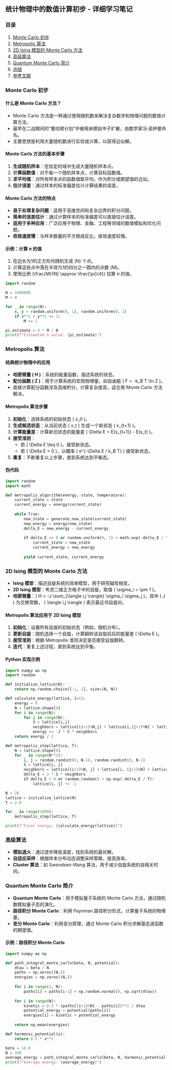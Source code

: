 ## 统计物理中的数值计算初步 - 详细学习笔记

### 目录
1. [Monte Carlo 初步](#monte-carlo-初步)
2. [Metropolis 算法](#metropolis-算法)
3. [2D Ising 模型的 Monte Carlo 方法](#2d-ising-模型的-monte-carlo-方法)
4. [高级算法](#高级算法)
5. [Quantum Monte Carlo 简介](#quantum-monte-carlo-简介)
6. [总结](#总结)
7. [参考文献](#参考文献)

### Monte Carlo 初步
#### 什么是 Monte Carlo 方法？
- Monte Carlo 方法是一种通过使用随机数来解决复杂数学和物理问题的数值计算方法。
- 最早在二战期间的“曼哈顿计划”中被用来模拟中子扩散，由数学家冯·诺伊曼命名。
- 主要思想是利用大量随机数进行实验或计算，以获得近似解。

#### Monte Carlo 方法的基本步骤
1. **生成随机样本**：在给定的域中生成大量随机样本点。
2. **计算函数值**：对于每一个随机样本点，计算目标函数值。
3. **求平均值**：对所有样本点的函数值取平均，作为积分或期望值的近似。
4. **估计误差**：通过样本的标准偏差估计计算结果的误差。

#### Monte Carlo 方法的特点
- **易于处理复杂问题**：适用于高维空间和复杂边界的积分问题。
- **简单的误差估计**：通过计算样本的标准偏差可以直接估计误差。
- **适用于多种应用**：广泛应用于物理、金融、工程等领域的数值模拟和优化问题。
- **收敛速度慢**：与样本数量的平方根成反比，收敛速度较慢。

#### 示例：计算 π 的值
1. 在边长为1的正方形内随机生成 \(N\) 个点。
2. 计算这些点中落在半径为1的四分之一圆内的点数 \(M\)。
3. 使用比例 \(\frac{M}{N} \approx \frac{\pi}{4}\) 估算 π 的值。


```python
import random

N = 1000000
M = 0

for _ in range(N):
    x, y = random.uniform(0, 1), random.uniform(0, 1)
    if x**2 + y**2 <= 1:
        M += 1

pi_estimate = 4 * M / N
print(f"Estimated π value: {pi_estimate}")
```


### Metropolis 算法
#### 经典统计物理中的应用
- **哈密顿量 \( H \)**：系统的能量函数，描述系统的状态。
- **配分函数 \( Z \)**：用于计算系统的宏观物理量，如自由能 \( F = -k_B T \ln Z \)。
- 直接计算配分函数涉及高维积分，计算复杂度高，适合用 Monte Carlo 方法解决。

#### Metropolis 算法步骤
1. **初始化**：选择系统的初始状态 \( x_0 \)。
2. **生成候选状态**：从当前状态 \( x_t \) 生成一个新状态 \( x_{t+1} \)。
3. **计算能量差**：计算新旧状态的能量差 \( \Delta E = E(x_{t+1}) - E(x_t) \)。
4. **接受准则**：
    - 若 \( \Delta E \leq 0 \)，接受新状态。
    - 若 \( \Delta E > 0 \)，以概率 \( e^{-\Delta E / k_B T} \) 接受新状态。
5. **重复**：不断重复以上步骤，直到系统达到平衡态。

#### 伪代码

```python
import random
import math

def metropolis_algorithm(energy, state, temperature):
    current_state = state
    current_energy = energy(current_state)
    
    while True:
        new_state = generate_new_state(current_state)
        new_energy = energy(new_state)
        delta_E = new_energy - current_energy
        
        if delta_E <= 0 or random.uniform(0, 1) < math.exp(-delta_E / temperature):
            current_state = new_state
            current_energy = new_energy
        
        yield current_state, current_energy
```


### 2D Ising 模型的 Monte Carlo 方法
- **Ising 模型**：描述自旋系统的简单模型，用于研究磁性相变。
- **2D Ising 模型**：考虑二维正方格子中的自旋，取值 \( \sigma_i = \pm 1 \)。
- **哈密顿量**：\( H = -J \sum_{\langle i,j \rangle} \sigma_i \sigma_j \)，其中 \( J \) 为交换常数， \( \langle i,j \rangle \) 表示最近邻自旋对。

#### Metropolis 算法应用于 2D Ising 模型
1. **初始化**：设置所有自旋的初始状态（例如，随机分布）。
2. **更新自旋**：随机选择一个自旋，计算翻转该自旋前后的能量差 \( \Delta E \)。
3. **接受准则**：根据 Metropolis 准则决定是否接受自旋翻转。
4. **迭代**：重复上述过程，直到系统达到平衡。

#### Python 实现示例

```python
import numpy as np
import random

def initialize_lattice(N):
    return np.random.choice([-1, 1], size=(N, N))

def calculate_energy(lattice, J=1):
    energy = 0
    N = lattice.shape[0]
    for i in range(N):
        for j in range(N):
            S = lattice[i,j]
            neighbors = lattice[(i+1)%N,j] + lattice[i,(j+1)%N] + lattice[(i-1)%N,j] + lattice[i,(j-1)%N]
            energy += -J * S * neighbors
    return energy / 2

def metropolis_step(lattice, T):
    N = lattice.shape[0]
    for _ in range(N**2):
        i, j = random.randint(0, N-1), random.randint(0, N-1)
        S = lattice[i, j]
        neighbors = lattice[(i+1)%N, j] + lattice[i, (j+1)%N] + lattice[(i-1)%N, j] + lattice[i, (j-1)%N]
        delta_E = 2 * S * neighbors
        if delta_E < 0 or random.random() < np.exp(-delta_E / T):
            lattice[i, j] *= -1

N = 20
lattice = initialize_lattice(N)
T = 2.0

for _ in range(1000):
    metropolis_step(lattice, T)

print(f"Final energy: {calculate_energy(lattice)}")
```


### 高级算法
- **模拟退火**：通过逐步降低温度，找到系统的最优解。
- **自适应采样**：根据样本分布动态调整采样策略，提高效率。
- **Cluster 算法**：如 Swendsen-Wang 算法，用于减少自旋系统的自相关时间。

### Quantum Monte Carlo 简介
- **Quantum Monte Carlo**：用于模拟量子系统的 Monte Carlo 方法，通过随机数模拟量子态的演化。
- **路径积分 Monte Carlo**：利用 Feynman 路径积分形式，计算量子系统的物理量。
- **变分 Monte Carlo**：利用变分原理，通过 Monte Carlo 积分求解基态波函数的期望值。

#### 示例：路径积分 Monte Carlo

```python
import numpy as np

def path_integral_monte_carlo(beta, N, potential):
    dtau = beta / N
    paths = np.zeros((N,))
    energies = np.zeros((N,))
    
    for i in range(1, N):
        paths[i] = paths[i-1] + np.random.normal(0, np.sqrt(dtau))
    
    for i in range(N):
        kinetic = 0.5 * (paths[(i+1)%N] - paths[i])**2 / dtau
        potential_energy = potential(paths[i])
        energies[i] = kinetic + potential_energy
    
    return np.mean(energies)

def harmonic_potential(x):
    return 0.5 * x**2

beta = 10.0
N = 100
average_energy = path_integral_monte_carlo(beta, N, harmonic_potential)
print(f"Average energy: {average_energy}")
```


